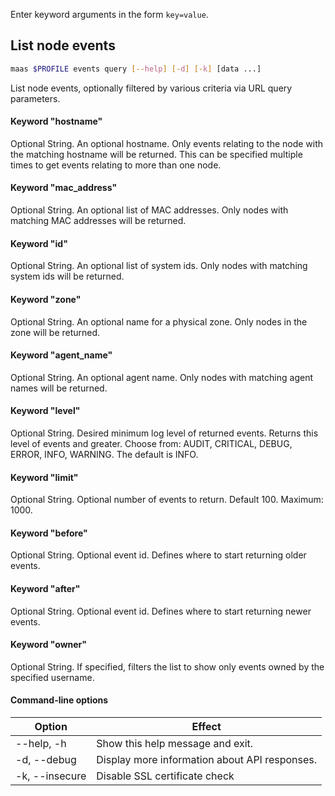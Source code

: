 Enter keyword arguments in the form `key=value`.

## List node events

```bash
maas $PROFILE events query [--help] [-d] [-k] [data ...] 
```

List node events, optionally filtered by various criteria via URL query parameters.

#### Keyword "hostname"
Optional String.  An optional hostname. Only events relating to the node with the matching hostname will be returned. This can be specified multiple times to get events relating to more than one node.

#### Keyword "mac_address"
Optional String. An optional list of MAC addresses.  Only nodes with matching MAC addresses will be returned.

#### Keyword "id"
Optional String. An optional list of system ids. Only nodes with matching system ids will be returned.

#### Keyword "zone"
Optional String. An optional name for a physical zone. Only nodes in the zone will be returned.

#### Keyword "agent_name"
Optional String. An optional agent name. Only nodes with matching agent names will be returned.

#### Keyword "level"
Optional String.  Desired minimum log level of returned events. Returns this level of events and greater. Choose from: AUDIT, CRITICAL, DEBUG, ERROR, INFO, WARNING. The default is INFO.

#### Keyword "limit"
Optional String. Optional number of events to return. Default 100.  Maximum: 1000.

#### Keyword "before"
Optional String. Optional event id.  Defines where to start returning older events.

#### Keyword "after"
Optional String. Optional event id.  Defines where to start returning newer events.

#### Keyword "owner"
Optional String. If specified, filters the list to show only events owned by the specified username.

#### Command-line options
| Option | Effect |
|-----|-----|
| --help, -h | Show this help message and exit. |
| -d, --debug | Display more information about API responses. |
| -k, --insecure | Disable SSL certificate check |
